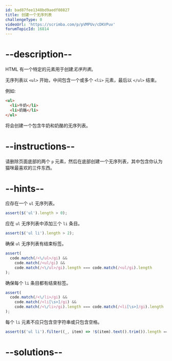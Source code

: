 ```yaml
---
id: bad87fee1348bd9aedf08827
title: 创建一个无序列表
challengeType: 0
videoUrl: 'https://scrimba.com/p/pVMPUv/cDKVPuv'
forumTopicId: 16814
---
```


# --description--

HTML 有一个特定的元素用于创建<dfn>无序列表</dfn>。

无序列表以 `<ul>` 开始，中间包含一个或多个 `<li>` 元素，最后以 `</ul>` 结束。

例如:

```html
<ul>
  <li>牛奶</li>
  <li>奶酪</li>
</ul>
```

将会创建一个包含牛奶和奶酪的无序列表。

# --instructions--

请删除页面底部的两个 `p` 元素，然后在底部创建一个无序列表，其中包含你认为猫咪最喜欢的三件东西。

# --hints--

应存在一个 `ul` 无序列表。

```js
assert($('ul').length > 0);
```

应在 `ul` 无序列表中添加三个 `li` 条目。

```js
assert($('ul li').length > 2);
```

确保 `ul` 无序列表有结束标签。

```js
assert(
  code.match(/<\/ul>/gi) &&
    code.match(/<ul/gi) &&
    code.match(/<\/ul>/gi).length === code.match(/<ul/gi).length
);
```

确保每个 `li` 条目都有结束标签。

```js
assert(
  code.match(/<\/li>/gi) &&
    code.match(/<li[\s>]/gi) &&
    code.match(/<\/li>/gi).length === code.match(/<li[\s>]/gi).length
);
```

每个 `li` 元素不应只包含空字符串或只包含空格。

```js
assert($('ul li').filter((_, item) => !$(item).text().trim()).length === 0);
```

# --solutions--

